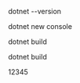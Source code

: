 <!-- проверить версию -->
dotnet --version

<!-- новое консольное приложение -->
dotnet new console

<!-- скомпилировать приложение (будет в папке bin) -->
dotnet build

<!-- скомпилировать приложение и запустить -->
dotnet build


12345